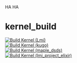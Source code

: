 HA HA
# kernel_build
[![Build Kernel (Lmi)](https://github.com/dibin666/kernel_build/actions/workflows/build_lmi.yml/badge.svg)](https://github.com/dibin666/kernel_build/actions/workflows/build_lmi.yml)  
[![Build Kernel (kugo)](https://github.com/dibin666/kernel_build/actions/workflows/build_xc.yml/badge.svg)](https://github.com/dibin666/kernel_build/actions/workflows/build_xc.yml)  
[![Build Kernel (maple_dsds)](https://github.com/dibin666/kernel_build/actions/workflows/build_xzp.yml/badge.svg)](https://github.com/dibin666/kernel_build/actions/workflows/build_xzp.yml)  
[![Build Kernel (lmi_project_elixir)](https://github.com/dibin666/kernel_build/actions/workflows/build_lmi%20(Project%20Elixir).yml/badge.svg)](https://github.com/dibin666/kernel_build/actions/workflows/build_lmi%20(Project%20Elixir).yml)
